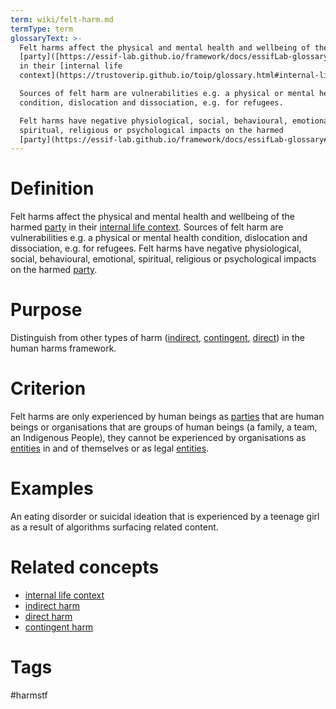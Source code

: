 ```yaml
---
term: wiki/felt-harm.md
termType: term
glossaryText: >-
  Felt harms affect the physical and mental health and wellbeing of the harmed
  [party]([https://essif-lab.github.io/framework/docs/essifLab-glossary#](https://essif-lab.github.io/framework/docs/essifLab-glossary#party)party)
  in their [internal life
  context](https://trustoverip.github.io/toip/glossary.html#internal-life-context). 

  Sources of felt harm are vulnerabilities e.g. a physical or mental health
  condition, dislocation and dissociation, e.g. for refugees.

  Felt harms have negative physiological, social, behavioural, emotional,
  spiritual, religious or psychological impacts on the harmed
  [party](https://essif-lab.github.io/framework/docs/essifLab-glossary#party).
---
```

# Definition
Felt harms affect the physical and mental health and wellbeing of the harmed [party]([https://essif-lab.github.io/framework/docs/essifLab-glossary#](https://essif-lab.github.io/framework/docs/essifLab-glossary#party)party) in their [internal life context](https://trustoverip.github.io/toip/glossary.html#internal-life-context). 
Sources of felt harm are vulnerabilities e.g. a physical or mental health condition, dislocation and dissociation, e.g. for refugees.
Felt harms have negative physiological, social, behavioural, emotional, spiritual, religious or psychological impacts on the harmed [party](https://essif-lab.github.io/framework/docs/essifLab-glossary#party).
# Purpose
Distinguish from other types of harm ([indirect](https://trustoverip.github.io/hxwg/glossary.html#indirect-harm), [contingent](https://trustoverip.github.io/hxwg/glossary.html#contingent-harm), [direct](https://trustoverip.github.io/hxwg/glossary.html#felt-harm)) in the human harms framework.  
# Criterion
Felt harms are only experienced by human beings as [parties]([https://essif-lab.github.io/framework/docs/essifLab-glossary#p](https://essif-lab.github.io/framework/docs/essifLab-glossary#party)arty) that are human beings or organisations that are groups of human beings (a family, a team, an Indigenous People), they cannot be experienced by organisations as [entities]([https://essif-lab.github.io/framework/docs/essifLab-glossary#](https://essif-lab.github.io/framework/docs/essifLab-glossary#party)entity) in and of themselves or as legal [entities]([https://essif-lab.github.io/framework/docs/essifLab-glossary#](https://essif-lab.github.io/framework/docs/essifLab-glossary#party)entity).
# Examples
An eating disorder or suicidal ideation that is experienced by a teenage girl as a result of algorithms surfacing related content.  
# Related concepts
* [internal life context](https://trustoverip.github.io/toip/glossary.html#internal-life-context)
* [indirect harm](https://trustoverip.github.io/toip/glossary.html#indirect-harm)
* [direct harm](https://trustoverip.github.io/toip/glossary.html#direct-harm)
* [contingent harm](https://trustoverip.github.io/toip/glossary.html#contingent-harm)
# Tags  
 #harmstf